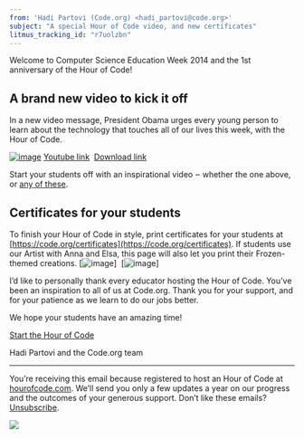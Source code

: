 ```yaml
---
from: 'Hadi Partovi (Code.org) <hadi_partovi@code.org>'
subject: "A special Hour of Code video, and new certificates"
litmus_tracking_id: "r7uolzbn"
---
```


Welcome to Computer Science Education Week 2014 and the 1st anniversary of the Hour of Code!

## A brand new video to kick it off
In a new video message, President Obama urges every young person to learn about the technology that touches all of our lives this week, with the Hour of Code.

[![image](https://code.org/images/email/obama-video.jpg)](http://youtu.be/JDw1ii7aKwg)
[Youtube link](http://youtu.be/JDw1ii7aKwg)&nbsp;&nbsp;[Download link](https://code.org/files/Obama-HoC-2014-original.mov)

Start your students off with an inspirational video ‒ whether the one above, or [any of these](https://code.org/educate/inspire).

## Certificates for your students
To finish your Hour of Code in style, print certificates for your students at [https://code.org/certificates](https://code.org/certificates). If students use our Artist with Anna and Elsa, this page will also let you print their Frozen-themed creations.
[![image](https://code.org/images/email/certificate.jpg)]&nbsp;&nbsp;[![image](https://code.org/images/email/snowlakes-certificates.jpg)]

I’d like to personally thank every educator hosting the Hour of Code. You’ve been an inspiration to all of us at Code.org. Thank you for your support, and for your patience as we learn to do our jobs better. 

We hope your students have an amazing time!

[Start the Hour of Code](https://code.org/)


Hadi Partovi and the Code.org team

<hr/>

You’re receiving this email because registered to host an Hour of Code at [hourofcode.com](http://hourofcode.com/). We’ll send you only a few updates a year on our progress and the outcomes of your generous support. Don’t like these emails? [Unsubscribe](<%= unsubscribe_link %>).

![](<%= tracking_pixel %>)

